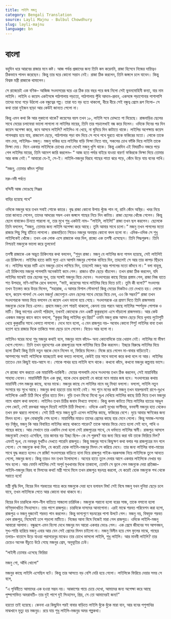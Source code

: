 ```yaml
---
title: লাইলি মজনু
category: Bengali Translation
source: Layli Majnu - Bulbul Chowdhury
slug: layli-majnu
language: bn
---
```


# **বাংলা**

বহুদিন ধরে আরবের রাজার মনে কষ্ট। আজ পর্যন্ত প্রজাদের জন্য তিনি কম করেননি, রাজা হিসেবে নিজের দায়িত্বও ঠিকভাবে পালন করেছেন। কিন্তু তার ঘরে কোনো সন্তান নেই। রাজা ঠিক করলেন, তিনি জঙ্গলে চলে যাবেন। কিন্তু বিশ্বস্ত মন্ত্রী রাজাকে থামালেন।

সে রাজ্যেরই এক বণিক– আজিজ সওদাগরের ঘরে এর ঠিক চার বছর পরে জন্ম নিলো সেই ভুবনমোহিনী কন্যা, যার নাম লাইলি। লাইলি ও কয়েস একইসঙ্গে পাঠশালায় পড়তো, পাঠশালায় পুঁথি আদান-প্রদান, একসঙ্গে পড়াশোনার পাশাপাশি তাদের মধ্যে গড়ে উঠলো এক বন্ধুত্বের গল্প। তারা যত বড় হতে থাকলো, ধীরে ধীরে সেই বন্ধুত্ব প্রেমে রূপ নিলো– সে কথা তারা দুইজন ছাড়া আর কেউই জানতে পেলো না।

কিন্তু এমন কথা কি আর লুকানো থাকে? কয়েসের বয়স তখন ১৮, লাইলি সবে চোদ্দতে পা দিয়েছে। রাজবাড়ির ছেলের সাথে মেয়ের চলাফেরা ভালো লাগলো না লাইলির মায়ের, তিনি তার পড়ালেখাই বন্ধ করে দিলেন। ওদিকে দিনের পর দিন কয়েস অপেক্ষা করে, কবে আসবে লাইলি? লাইলিও না খেয়ে, না ঘুমিয়ে দিন কাটাতে থাকে। লাইলির অপেক্ষায় কয়েস পাগলপ্রায় হয়ে যায়, রাজবেশ ছেড়ে, পাঠশালার পড়া বাদ দিয়ে সে পথে পথে ঘুরতে থাকে ফকিরের মতো। লোকে তাকে নাম দেয়, লাইলির– মজনু। মজনু ফকির হয়ে লাইলির বাড়ি ভিক্ষা নিতে যায়, সকলের চোখ ফাঁকি দিয়ে লাইলি তাকে ভিক্ষা দেয়। দিনে একবার লাইলিকে চোখের দেখা দেখেই মজনু খুশি থাকে। কিন্তু একদিন এই বিষয়টিও নজরে পড়ে গেল লাইলির মায়ের, তিনি আদেশ জারি করলেন– “ আজ হতে পর্দার বাইরে যাওয়া বারণ! ফকিরকে ভিক্ষা দিয়ে তোমার আর কাজ নেই।” আবারো যে-ই, সে-ই। লাইলি-মজনুর বিরহে গাছের পাতা ঝরে পড়ে, কেঁদে উড়ে যায় বনের পাখি।

“মজনু, তোমার কাঁদন শুনিয়া

মরু-নদী পর্বতে

বন্দিনী আজ ভেঙেছে পিঞ্জর

বাহির হয়েছে পথে”

ওদিকে মজনুর ঘরে তখন সবাই শোকে কাতর। বৃদ্ধ রাজা কোনো উপায় খুঁজে পান না, রানি কেঁদে অস্থির। খবর নিয়ে তারা জানতে পেলেন, তাদের আদরের সম্বল এখন জঙ্গলে গাছের নিচে দিন কাটায়। রাজা ছেলের খোঁজে গেলেন। কিন্তু ছেলে বাবাকেও চিনতে পারলো না, তার মুখে শুধু একটাই নাম– “লাইলি, লাইলি!” রাজা তখন ছল করলেন। ছেলেকে তিনি বললেন, “মজনু, তোমার জন্য লাইলি অপেক্ষা করে আছে। তুমি আমার সাথে চলো।” মজনু তখন পাগলের মতো রাজার পিছু পিছু হাঁটতে লাগলো। রাজবাড়িতে গিয়েও মজনুর অবস্থার কোনো বদল হলো না। এদিক-ওদিক সে শুধু লাইলিকেই খোঁজে। তখন এক লোক এসে রাজাকে খবর দিল, রাজ্যে এক তপস্বী এসেছেন। তিনি সিদ্ধপুরুষ। তিনি নিশ্চয়ই মজনুকে ভালো করে তুলবেন!

তপস্বী রাজাকে এক অদ্ভুত চিকিৎসার কথা বললেন, “শুনুন রাজা। মজনু যে লাইলির জন্য পাগল হয়েছে, সেই লাইলিই এর চিকিৎসা। লাইলির হাতে কাটা সুতা এনে আপনি মজনুর পোশাক বানিয়ে দিন, তাহলেই সে আর তার কাপড় ছিঁড়বে না। লাইলির ঘরের মাটি এনে মজনুর চোখে লাগিয়ে দিন, তাহলেই মজনু আর পাগলের মতো কাঁদবে না।” বলা বাহুল্য, এই চিকিৎসায় মজনুর পাগলামি অনেকটাই কমে গেল। রাজাও হাঁফ ছেড়ে বাঁচলেন। তখন রাজা ঠিক করলেন, যদি লাইলির মাঝেই তার ছেলের সুখ, তার সঙ্গেই মজনুর বিয়ে দেবেন। সওদাগরের কাছে বিয়ের প্রস্তাব গেল, রাজা নিজ হাতে শত উপহার, মণি-মাণিক রেখে বললেন, “ভাই, কয়েসের সাথে লাইলির বিয়ে দিতে চাই। তুমি কী বলো?” সওদাগর তখন ইতস্তত করে উত্তর দিলেন, “মহারাজ, এ আমার বিশাল সৌভাগ্য! কিন্তু মেয়ের দিকটাও তো দেখতে হয়। লোকে বলে, কয়েস পাগল! সে এখন মজনু! জেনেশুনে এমন ছেলের সাথে মেয়ের বিয়ে দেব, এও কি সম্ভব?” রাজা তখন সওদাগরকে অভয় দিয়ে বললেন যে কয়েস এখন ভালো হয়ে গেছে। সওদাগরকে এর প্রমাণ দিতে তিনি রাজসভায় মজনুকে ডেকে নিয়ে এলেন। প্রথমে মজনু বেশ শান্তই থাকলো, কেননা তার পরনে আছে লাইলির স্পর্শযুক্ত পোশাক ও মাটি। কিন্তু ভাগ্যের এমনই পরিহাস, তখনই কোত্থেকে যেন একটি কুকুরছানা এসে দাঁড়ালো রাজসভায়। আর কেউ একজন মজনুর কানে কানে বললো, “কুকুর কিন্তু লাইলির খুব প্রিয়!” ওমনি মজনু রাজ আসন ছেড়ে দিয়ে ধুলায় লুটোপুটি খেয়ে কুকুরটির সাথে খেলতে লাগলো। দেখে মনে হলো, এ যেন রাজপুত্র নয়– অবোধ কোনো শিশু! লাইলির বাবা তখন হতাশ হয়ে রাজার দিকে তাকিয়ে সভা ছেড়ে চলে গেলেন। বিয়েও আর হলো না।

লাইলিও ঘরের মধ্যে শুধু মজনুর কথাই বলে, মজনুর নামে কাঁদে– অন্য কোনোদিকে তার খেয়াল নেই। লাইলির মা ভীষণ খেপে গেলেন। তিনি তখন দূরদেশের এক রাজপুত্রের সঙ্গে লাইলির বিয়ে ঠিক করলেন। ইচ্ছার বিরুদ্ধে লাইলির বিয়ে হলো ঠিকই কিন্তু তিনি নতুন বরকে মেনে নিলেন না, ফিরিয়ে দিলেন। নিজে রয়ে গেলেন মা-বাবার বাড়িতেই। আশপাশের সবাই লাইলিকে যাচ্ছেতাই কথা বলতে লাগলো, কেউই তার সাথে ভালো করে কথা বলে না আর। লাইলির তাতেও যেন কিছুই যায়-আসে না। শোকে পাথর হয়ে লাইলি বসে থাকে। কখনো কাঁদে, কখনো মজনুর কল্পনায় ভাসে।

সে রাজ্যে বাস করতো এক মায়াবিনী-ডাকিনী। মেয়ের পাগলামি দেখে সওদাগর তখন ঠিক করলেন, সেই মায়াবিনীর সাহায্য নেবেন। মায়াবিনীটি ছিল এক বৃদ্ধা, যাকে দেখে প্রথমেই যে কারো মনে মায়ার জন্ম হবে। সওদাগরের কথায় মায়াবিনী গেল মজনুর কাছে, বনের মাঝে। মজনুর কাছে সে লাইলির নামে বহু মিথ্যা বললো। বললো, লাইলি নতুন সংসারে বড় সুখে আছে। মজনুর কথা হয়তো তার মনেই নেই। সব শুনে মনের কষ্টে মজনু তখন যারপরনাই রাগে-দুঃখে লাইলিকে একটি চিঠি লিখে বুড়ির হাতে দিল। বুড়ি তখন মিথ্যে মিথ্যে দুঃখ দেখিয়ে লাইলির কাছে চিঠি দিয়ে তখন মজনুর নামে খারাপ কথা বললো। লাইলিও তখন চিঠির জবাব লিখতে বসলো। কিন্তু কলম কাটতে গিয়ে লাইলির হাতের আঙুল গেল কেটে, সেই রক্তঝরা আঙুল দিয়েই লাইলি চিঠি লিখলো। ওদিকে একই দুখের ভাগীদার, বনবাসী মজনুর হাত থেকেও তখন রক্ত ঝরতে লাগলো। সেই চিঠি পড়ে মজনু ছুটে এলেন লাইলির কাছে, ফকিরের বেশে। দুয়ে আবার ক্ষণিকের জন্য মিলন হলো। ভুল বোঝাবুঝি শেষ হলো। মায়াবিনীর মায়াও তাদের প্রেমের কাছে হার মেনে গেলো। কিন্তু সমাজ-সংসার বড় নিষ্ঠুর, মজনু কি আর বিবাহিত লাইলির কাছে থাকতে পারেন? তাকে আবার ফিরে যেতে হলো সেই বনে, পাখি ও গাছের কাছে। আর সেখানে তার একদিন দেখা হলো সেই রাজপুত্রের সাথে, যে ধর্মমতে লাইলির স্বামী। রাজপুত্র আসলে মজনুকেই দেখতে এসেছিল, তার জানার বড় ইচ্ছা ছিল– কে সে পুরুষ? যার জন্য বিয়ে করা বউ তাকে ফিরিয়ে দিল? এমনই দুঃখ, যে নববধূর মুখটিও দেখতে পারেনি রাজপুত্র। কিন্তু মজনুর সাথে কিছুক্ষণ কথা বলার পর রাজপুত্রের মন গলে গেলো। সে মজনুকে কথা দিল, যে করেই হোক লাইলি-মজনুর মিলন সে করিয়ে দেবে। তার জন্য লাইলির বাবা-মায়ের সাথে যুদ্ধ করতে হলেও সে রাজি! সওদাগরের বাড়িতে হানা দিয়ে রাজপুত্র পাইক-বরকন্দাজ নিয়ে লাইলিকে তুলে আনতে গেলো, মজনুর জন্য। কিন্তু তারও মন তখন টলোমলো। অন্যের হাতে তুলে দেবার আগে একবার লাইলিকে দেখার বড় সাধ হলো। আর যেমনি লাইলির সেই অপূর্ব মুখখানার দিকে তাকালো, তেমনি সে ভুলে গেল মজনুকে দেয়া প্রতিজ্ঞা– লাইলি-মজনুর বিরহ বা মিলনের কথা! মন্ত্রী সাথে মিলে তখন রাজপুত্র ষড়যন্ত্র করলো, যে করেই হোক মজনুকে পথ থেকে সরাতে হবে!

মন্ত্রী বুদ্ধি দিল, বিয়ের দিন শরবতের পাত্রে করে মজনুকে দেয়া হবে হলাহল বিষ! সেই বিষে মজনু যখন দুনিয়া ছেড়ে চলে যাবে, তখন লাইলিকে পেতে আর কোনো বাধা থাকবে না।

বিয়ের দিন চারদিকে লাল-নীল বাতিতে সাজলো চারিদিক। মজনুকে পরানো হলো বরের সাজ, তাকে বসানো হলো মণিমুক্তাখচিত সিংহাসনে। তার পাশে রাজপুত্র। চারদিকে দাসদের আনাগোনা। এরই মাঝে শরবত পরিবেশন করা হলো, রাজপুত্র ও মজনু দুজনেই শরবত পান করলেন। কিন্তু ভাগ্যগুণে ষড়যন্ত্রের পাশা উলটে গেল। মজনু নয়, বিষযুক্ত শরবত খেল রাজপুত্র, নিমেষেই ঢলে পড়লো মাটিতে। নিজের আনা বিষে নিজেই মারা গেল রাজপুত্র। ওদিকে লাইলি-মজনু আবারো আলাদা। বন্ধুরূপে এমন হিংসা দেখে মজনুর মন আরো একবার ভেঙে গেল। এক প্রেমে জীবনের সব আপনজন, সুখ-শান্তি হারিয়ে মজনু এবার আর যেন সেই প্রেমের মিলন চাইলো না। মজনু বিলীন হয়ে গেল ফুলের মাঝে, গাছের তলায়– বাতাসে উড়ে যাওয়া পরাগরেনুর মাঝেও তার চোখে ভাসলো লাইলি, শুধু লাইলি। আর মানবী লাইলি? তার চেয়েও অনেক উঁচুতে উঠে গেছে মজনুর প্রেম, অনুভূতির ঢেউ।

“লাইলী তোমার এসেছে ফিরিয়া

মজনু গো, আঁখি খোলো”

মজনুর কাছে লাইলি এসেছিল বটে। কিন্তু তার আসতে বড় বেশি দেরি হয়ে গেলো। লাইলিকে ফিরিয়ে দেয়ার সময় সে বলে,

“এ পৃথিবীতে আমাদের এক হওয়া সম্ভব নয়। আকাশের গায়ে চেয়ে দেখো, আমাদের জন্য অপেক্ষা করে আছে পুষ্পশোভিত অমরাবতী– তার দুই পাশে দুই সিংহাসন, প্রিয়, সে তো আমাদেরই জন্য!”

হয়তো তাই হয়েছে। কেননা এর কিছুদিন পরই বাবার বাড়িতে লাইলি ধুঁকে ধুঁকে মারা যান, আর বনের পশুপাখির মাঝখানে মৃত্যু হয় মজনুর। রয়ে যায় শুধু লাইলি-মজনুর অমর গল্পকথা।
